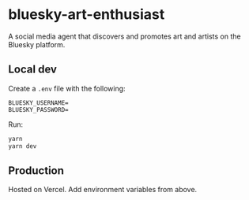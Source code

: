 # bluesky-art-enthusiast

A social media agent that discovers and promotes art and artists on the Bluesky platform.

## Local dev

Create a `.env` file with the following:

```
BLUESKY_USERNAME=
BLUESKY_PASSWORD=
```

Run:

```bash
yarn
yarn dev
```

## Production

Hosted on Vercel. Add environment variables from above.
